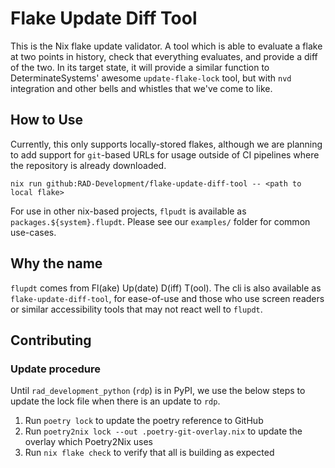 # Flake Update Diff Tool

This is the Nix flake update validator. A tool which is able to evaluate a flake
at two points in history, check that everything evaluates, and provide a diff
of the two. In its target state, it will provide a similar function to
DeterminateSystems' awesome `update-flake-lock` tool, but with `nvd` integration
and other bells and whistles that we've come to like.

## How to Use

Currently, this only supports locally-stored flakes, although we are planning to
add support for `git`-based URLs for usage outside of CI pipelines where the
repository is already downloaded.

``` shell
nix run github:RAD-Development/flake-update-diff-tool -- <path to local flake>
```

For use in other nix-based projects, `flpudt` is available as
`packages.${system}.flupdt`. Please see our `examples/` folder for common
use-cases.

## Why the name

`flupdt` comes from Fl(ake) Up(date) D(iff) T(ool). The cli is also available as
`flake-update-diff-tool`, for ease-of-use and those who use screen readers or
similar accessibility tools that may not react well to `flupdt`.

## Contributing

### Update procedure

Until `rad_development_python` (`rdp`) is in PyPI, we use the below steps to
update the lock file when there is an update to `rdp`.

1. Run `poetry lock` to update the poetry reference to GitHub
1. Run `poetry2nix lock --out .poetry-git-overlay.nix` to update the overlay
   which Poetry2Nix uses
1. Run `nix flake check` to verify that all is building as expected
